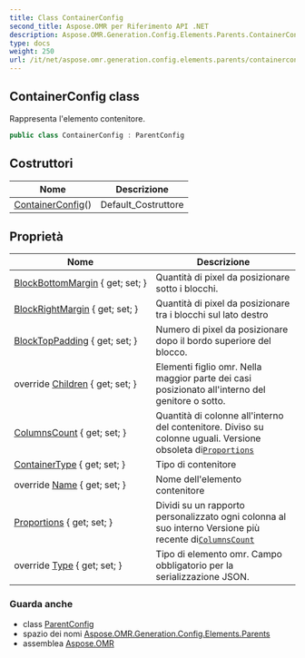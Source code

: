 ```yaml
---
title: Class ContainerConfig
second_title: Aspose.OMR per Riferimento API .NET
description: Aspose.OMR.Generation.Config.Elements.Parents.ContainerConfig classe. Rappresenta lelemento contenitore.
type: docs
weight: 250
url: /it/net/aspose.omr.generation.config.elements.parents/containerconfig/
---
```

## ContainerConfig class

Rappresenta l'elemento contenitore.

```csharp
public class ContainerConfig : ParentConfig
```

## Costruttori

| Nome | Descrizione |
| --- | --- |
| [ContainerConfig](containerconfig/)() | Default_Costruttore |

## Proprietà

| Nome | Descrizione |
| --- | --- |
| [BlockBottomMargin](../../aspose.omr.generation.config.elements.parents/containerconfig/blockbottommargin/) { get; set; } | Quantità di pixel da posizionare sotto i blocchi. |
| [BlockRightMargin](../../aspose.omr.generation.config.elements.parents/containerconfig/blockrightmargin/) { get; set; } | Quantità di pixel da posizionare tra i blocchi sul lato destro |
| [BlockTopPadding](../../aspose.omr.generation.config.elements.parents/containerconfig/blocktoppadding/) { get; set; } | Numero di pixel da posizionare dopo il bordo superiore del blocco. |
| override [Children](../../aspose.omr.generation.config.elements.parents/containerconfig/children/) { get; set; } | Elementi figlio omr. Nella maggior parte dei casi posizionato all'interno del genitore o sotto. |
| [ColumnsCount](../../aspose.omr.generation.config.elements.parents/containerconfig/columnscount/) { get; set; } | Quantità di colonne all'interno del contenitore. Diviso su colonne uguali. Versione obsoleta di[`Proportions`](./proportions/) |
| [ContainerType](../../aspose.omr.generation.config.elements.parents/containerconfig/containertype/) { get; set; } | Tipo di contenitore |
| override [Name](../../aspose.omr.generation.config.elements.parents/containerconfig/name/) { get; set; } | Nome dell'elemento contenitore |
| [Proportions](../../aspose.omr.generation.config.elements.parents/containerconfig/proportions/) { get; set; } | Dividi su un rapporto personalizzato ogni colonna al suo interno Versione più recente di[`ColumnsCount`](./columnscount/) |
| override [Type](../../aspose.omr.generation.config.elements.parents/containerconfig/type/) { get; set; } | Tipo di elemento omr. Campo obbligatorio per la serializzazione JSON. |

### Guarda anche

* class [ParentConfig](../../aspose.omr.generation.config/parentconfig/)
* spazio dei nomi [Aspose.OMR.Generation.Config.Elements.Parents](../../aspose.omr.generation.config.elements.parents/)
* assemblea [Aspose.OMR](../../)


